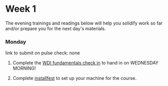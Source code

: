 # Week 1

The evening trainings and readings below will help you solidify work so far and/or prepare you for the next day's materials.




### Monday

link to submit on pulse check: none

1. Complete the [WDI fundamentals check in](https://docs.google.com/document/d/1stI0UU1osRPgaZnvhcwNDlJMEGe4cn5vlEfzcGjXTgE/edit?usp=sharing) to hand in on WEDNESDAY MORNING!

2. Complete [installfest](https://github.com/sf-wdi-37/installfest) to set up your machine for the course.

<!--

### Tuesday

link to submit on pulse check: none


### Wednesday

link to submit on pulse check: none


### Thursday

link to submit on pulse check: none


### Weekend

link to submit on pulse check: none


-->
